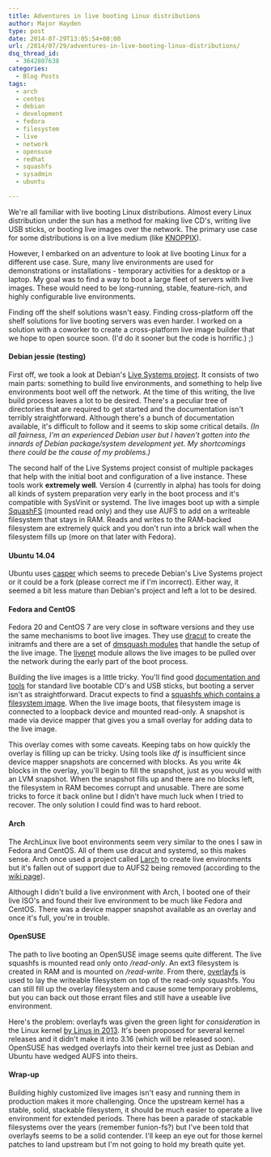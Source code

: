 ```yaml
---
title: Adventures in live booting Linux distributions
author: Major Hayden
type: post
date: 2014-07-29T13:05:54+00:00
url: /2014/07/29/adventures-in-live-booting-linux-distributions/
dsq_thread_id:
  - 3642807638
categories:
  - Blog Posts
tags:
  - arch
  - centos
  - debian
  - development
  - fedora
  - filesystem
  - live
  - network
  - opensuse
  - redhat
  - squashfs
  - sysadmin
  - ubuntu

---
```

We're all familiar with live booting Linux distributions. Almost every Linux distribution under the sun has a method for making live CD's, writing live USB sticks, or booting live images over the network. The primary use case for some distributions is on a live medium (like [KNOPPIX][1]).

However, I embarked on an adventure to look at live booting Linux for a different use case. Sure, many live environments are used for demonstrations or installations - temporary activities for a desktop or a laptop. My goal was to find a way to boot a large fleet of servers with live images. These would need to be long-running, stable, feature-rich, and highly configurable live environments.

Finding off the shelf solutions wasn't easy. Finding cross-platform off the shelf solutions for live booting servers was even harder. I worked on a solution with a coworker to create a cross-platform live image builder that we hope to open source soon. (I'd do it sooner but the code is horrific.) ;)

#### Debian jessie (testing)

First off, we took a look at Debian's [Live Systems project][2]. It consists of two main parts: something to build live environments, and something to help live environments boot well off the network. At the time of this writing, the live build process leaves a lot to be desired. There's a peculiar tree of directories that are required to get started and the documentation isn't terribly straightforward. Although there's a bunch of documentation available, it's difficult to follow and it seems to skip some critical details. _(In all fairness, I'm an experienced Debian user but I haven't gotten into the innards of Debian package/system development yet. My shortcomings there could be the cause of my problems.)_

The second half of the Live Systems project consist of multiple packages that help with the initial boot and configuration of a live instance. These tools work **extremely well**. Version 4 (currently in alpha) has tools for doing all kinds of system preparation very early in the boot process and it's compatible with SysVinit or systemd. The live images boot up with a simple [SquashFS][3] (mounted read only) and they use AUFS to add on a writeable filesystem that stays in RAM. Reads and writes to the RAM-backed filesystem are extremely quick and you don't run into a brick wall when the filesystem fills up (more on that later with Fedora).

#### Ubuntu 14.04

Ubuntu uses [casper][4] which seems to precede Debian's Live Systems project or it could be a fork (please correct me if I'm incorrect). Either way, it seemed a bit less mature than Debian's project and left a lot to be desired.

#### Fedora and CentOS

Fedora 20 and CentOS 7 are very close in software versions and they use the same mechanisms to boot live images. They use [dracut][5] to create the initramfs and there are a set of [dmsquash modules][6] that handle the setup of the live image. The [livenet][7] module allows the live images to be pulled over the network during the early part of the boot process.

Building the live images is a little tricky. You'll find good [documentation and tools][8] for standard live bootable CD's and USB sticks, but booting a server isn't as straightforward. Dracut expects to find a [squashfs which contains a filesystem image][9]. When the live image boots, that filesystem image is connected to a loopback device and mounted read-only. A snapshot is made via device mapper that gives you a small overlay for adding data to the live image.

This overlay comes with some caveats. Keeping tabs on how quickly the overlay is filling up can be tricky. Using tools like _df_ is insufficient since device mapper snapshots are concerned with blocks. As you write 4k blocks in the overlay, you'll begin to fill the snapshot, just as you would with an LVM snapshot. When the snapshot fills up and there are no blocks left, the filesystem in RAM becomes corrupt and unusable. There are some tricks to force it back online but I didn't have much luck when I tried to recover. The only solution I could find was to hard reboot.

#### Arch

The ArchLinux live boot environments seem very similar to the ones I saw in Fedora and CentOS. All of them use dracut and systemd, so this makes sense. Arch once used a project called [Larch][10] to create live environments but it's fallen out of support due to AUFS2 being removed (according to the [wiki page][11]).

Although I didn't build a live environment with Arch, I booted one of their live ISO's and found their live environment to be much like Fedora and CentOS. There was a device mapper snapshot available as an overlay and once it's full, you're in trouble.

#### OpenSUSE

The path to live booting an OpenSUSE image seems quite different. The live squashfs is mounted read only onto _/read-only_. An ext3 filesystem is created in RAM and is mounted on _/read-write_. From there, [overlayfs][12] is used to lay the writeable filesystem on top of the read-only squashfs. You can still fill up the overlay filesystem and cause some temporary problems, but you can back out those errant files and still have a useable live environment.

Here's the problem: overlayfs was given the green light for _consideration_ in the Linux kernel [by Linus in 2013][13]. It's been proposed for several kernel releases and it didn't make it into 3.16 (which will be released soon). OpenSUSE has wedged overlayfs into their kernel tree just as Debian and Ubuntu have wedged AUFS into theirs.

#### Wrap-up

Building highly customized live images isn't easy and running them in production makes it more challenging. Once the upstream kernel has a stable, solid, stackable filesystem, it should be much easier to operate a live environment for extended periods. There has been a parade of stackable filesystems over the years (remember funion-fs?) but I've been told that overlayfs seems to be a solid contender. I'll keep an eye out for those kernel patches to land upstream but I'm not going to hold my breath quite yet.

 [1]: http://www.knoppix.org/
 [2]: http://live.debian.net/
 [3]: https://en.wikipedia.org/wiki/SquashFS
 [4]: https://help.ubuntu.com/community/LiveCDCustomizationFromScratch
 [5]: https://dracut.wiki.kernel.org/index.php/Main_Page
 [6]: https://git.kernel.org/cgit/boot/dracut/dracut.git/tree/modules.d/90dmsquash-live
 [7]: https://git.kernel.org/cgit/boot/dracut/dracut.git/tree/modules.d/90livenet
 [8]: https://fedoraproject.org/wiki/LiveOS_image
 [9]: https://fedoraproject.org/wiki/LiveOS_image#Operating_system_file_systems
 [10]: https://wiki.archlinux.org/index.php/larch
 [11]: https://wiki.archlinux.org/index.php/larch#Installation
 [12]: https://kernel.googlesource.com/pub/scm/linux/kernel/git/mszeredi/vfs/+/overlayfs.current/Documentation/filesystems/overlayfs.txt
 [13]: https://lwn.net/Articles/542709/

